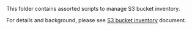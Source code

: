 This folder contains assorted scripts to manage S3 bucket inventory.

For details and background, please see [S3 bucket inventory](/docs/s3inventory.md) document.
